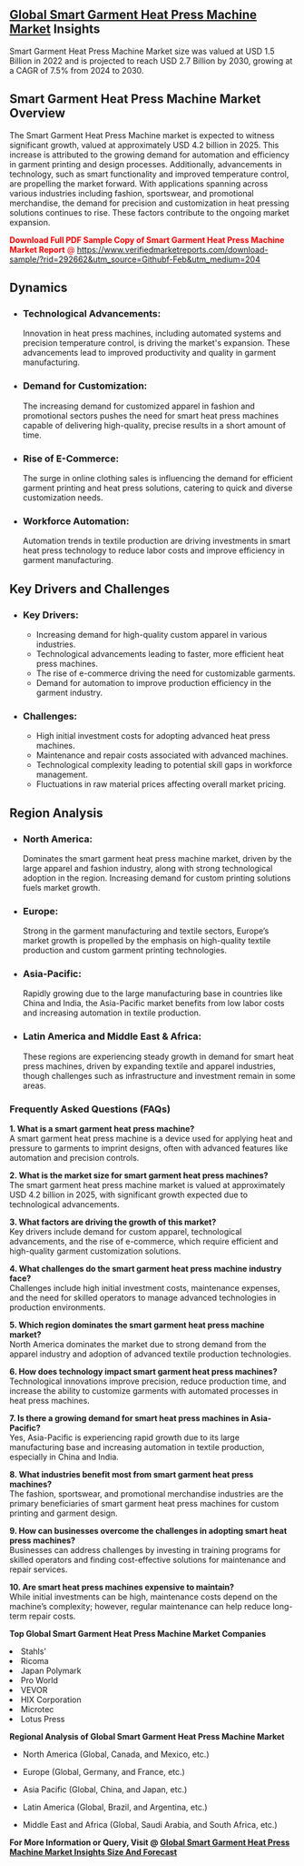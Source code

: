 <h2><a href="https://www.verifiedmarketreports.com/download-sample/?rid=292662&amp;utm_source=Githubf&amp;utm_medium=204" target="_blank">Global Smart Garment Heat Press Machine Market</a> Insights</h2><p>Smart Garment Heat Press Machine Market size was valued at USD 1.5 Billion in 2022 and is projected to reach USD 2.7 Billion by 2030, growing at a CAGR of 7.5% from 2024 to 2030.</p><p> <h2>Smart Garment Heat Press Machine Market Overview</h2> <p>The Smart Garment Heat Press Machine market is expected to witness significant growth, valued at approximately USD 4.2 billion in 2025. This increase is attributed to the growing demand for automation and efficiency in garment printing and design processes. Additionally, advancements in technology, such as smart functionality and improved temperature control, are propelling the market forward. With applications spanning across various industries including fashion, sportswear, and promotional merchandise, the demand for precision and customization in heat pressing solutions continues to rise. These factors contribute to the ongoing market expansion.</p> <p><p><span class=""><span style="color: #ff0000;"><strong>Download Full PDF Sample Copy of Smart Garment Heat Press Machine Market Report</strong> @ </span><a href="https://www.verifiedmarketreports.com/download-sample/?rid=292662&amp;utm_source=Githubf-Feb&amp;utm_medium=204" target="_blank">https://www.verifiedmarketreports.com/download-sample/?rid=292662&amp;utm_source=Githubf-Feb&amp;utm_medium=204</a></span></p></p> <h2>Dynamics</h2> <ul> <li><h3>Technological Advancements: </h3>Innovation in heat press machines, including automated systems and precision temperature control, is driving the market's expansion. These advancements lead to improved productivity and quality in garment manufacturing.</li> <li><h3>Demand for Customization: </h3>The increasing demand for customized apparel in fashion and promotional sectors pushes the need for smart heat press machines capable of delivering high-quality, precise results in a short amount of time.</li> <li><h3>Rise of E-Commerce: </h3>The surge in online clothing sales is influencing the demand for efficient garment printing and heat press solutions, catering to quick and diverse customization needs.</li> <li><h3>Workforce Automation: </h3>Automation trends in textile production are driving investments in smart heat press technology to reduce labor costs and improve efficiency in garment manufacturing.</li> </ul> <h2>Key Drivers and Challenges</h2> <ul> <li><h3>Key Drivers:</h3> <ul> <li>Increasing demand for high-quality custom apparel in various industries.</li> <li>Technological advancements leading to faster, more efficient heat press machines.</li> <li>The rise of e-commerce driving the need for customizable garments.</li> <li>Demand for automation to improve production efficiency in the garment industry.</li> </ul> </li> <li><h3>Challenges:</h3> <ul> <li>High initial investment costs for adopting advanced heat press machines.</li> <li>Maintenance and repair costs associated with advanced machines.</li> <li>Technological complexity leading to potential skill gaps in workforce management.</li> <li>Fluctuations in raw material prices affecting overall market pricing.</li> </ul> </li> </ul> <h2>Region Analysis</h2> <ul> <li><h3>North America:</h3> Dominates the smart garment heat press machine market, driven by the large apparel and fashion industry, along with strong technological adoption in the region. Increasing demand for custom printing solutions fuels market growth.</li> <li><h3>Europe:</h3> Strong in the garment manufacturing and textile sectors, Europe’s market growth is propelled by the emphasis on high-quality textile production and custom garment printing technologies.</li> <li><h3>Asia-Pacific:</h3> Rapidly growing due to the large manufacturing base in countries like China and India, the Asia-Pacific market benefits from low labor costs and increasing automation in textile production.</li> <li><h3>Latin America and Middle East & Africa:</h3> These regions are experiencing steady growth in demand for smart heat press machines, driven by expanding textile and apparel industries, though challenges such as infrastructure and investment remain in some areas.</li> </ul> <h3>Frequently Asked Questions (FAQs)</h3> <p><strong>1. What is a smart garment heat press machine?</strong><br/>A smart garment heat press machine is a device used for applying heat and pressure to garments to imprint designs, often with advanced features like automation and precision controls.</p> <p><strong>2. What is the market size for smart garment heat press machines?</strong><br/>The smart garment heat press machine market is valued at approximately USD 4.2 billion in 2025, with significant growth expected due to technological advancements.</p> <p><strong>3. What factors are driving the growth of this market?</strong><br/>Key drivers include demand for custom apparel, technological advancements, and the rise of e-commerce, which require efficient and high-quality garment customization solutions.</p> <p><strong>4. What challenges do the smart garment heat press machine industry face?</strong><br/>Challenges include high initial investment costs, maintenance expenses, and the need for skilled operators to manage advanced technologies in production environments.</p> <p><strong>5. Which region dominates the smart garment heat press machine market?</strong><br/>North America dominates the market due to strong demand from the apparel industry and adoption of advanced textile production technologies.</p> <p><strong>6. How does technology impact smart garment heat press machines?</strong><br/>Technological innovations improve precision, reduce production time, and increase the ability to customize garments with automated processes in heat press machines.</p> <p><strong>7. Is there a growing demand for smart heat press machines in Asia-Pacific?</strong><br/>Yes, Asia-Pacific is experiencing rapid growth due to its large manufacturing base and increasing automation in textile production, especially in China and India.</p> <p><strong>8. What industries benefit most from smart garment heat press machines?</strong><br/>The fashion, sportswear, and promotional merchandise industries are the primary beneficiaries of smart garment heat press machines for custom printing and garment design.</p> <p><strong>9. How can businesses overcome the challenges in adopting smart heat press machines?</strong><br/>Businesses can address challenges by investing in training programs for skilled operators and finding cost-effective solutions for maintenance and repair services.</p> <p><strong>10. Are smart heat press machines expensive to maintain?</strong><br/>While initial investments can be high, maintenance costs depend on the machine’s complexity; however, regular maintenance can help reduce long-term repair costs.</p> </p><p><strong>Top Global Smart Garment Heat Press Machine Market Companies</strong></p><div data-test-id=""><p><li>Stahls'</li><li> Ricoma</li><li> Japan Polymark</li><li> Pro World</li><li> VEVOR</li><li> HIX Corporation</li><li> Microtec</li><li> Lotus Press</li></p><div><strong>Regional Analysis of&nbsp;Global Smart Garment Heat Press Machine Market</strong></div><ul><li dir="ltr"><p dir="ltr">North America&nbsp;(Global, Canada, and Mexico, etc.)</p></li><li dir="ltr"><p dir="ltr">Europe (Global, Germany, and France, etc.)</p></li><li dir="ltr"><p dir="ltr">Asia Pacific&nbsp;(Global, China, and Japan, etc.)</p></li><li dir="ltr"><p dir="ltr">Latin America&nbsp;(Global, Brazil, and Argentina, etc.)</p></li><li dir="ltr">Middle East and Africa&nbsp;(Global, Saudi Arabia, and South Africa, etc.)</li></ul><p><strong>For More Information or Query, Visit @&nbsp;</strong><strong><a href="https://www.verifiedmarketreports.com/product/smart-garment-heat-press-machine-market/?utm_source=Githubf&amp;utm_medium=204" target="_blank">Global Smart Garment Heat Press Machine Market Insights Size And Forecast</a></strong></p></div>
